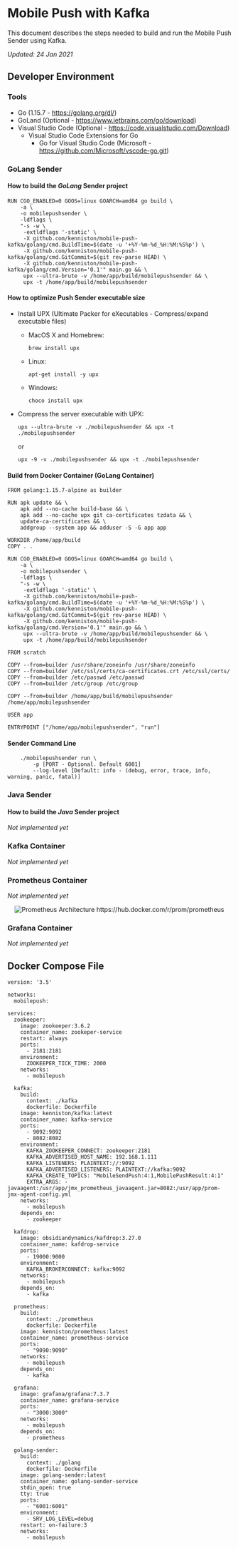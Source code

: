 # Mobile Push with Kafka

This document describes the steps needed to build and run the Mobile Push Sender using Kafka.

*Updated: 24 Jan 2021*

## Developer Environment

### Tools

* Go (1.15.7 - https://golang.org/dl/)
* GoLand (Optional - https://www.jetbrains.com/go/download)
* Visual Studio Code (Optional - https://code.visualstudio.com/Download)
  - Visual Studio Code Extensions for Go
    - Go for Visual Studio Code (Microsoft - https://github.com/Microsoft/vscode-go.git)

### GoLang Sender

#### How to build the *GoLang* Sender project

```
RUN CGO_ENABLED=0 GOOS=linux GOARCH=amd64 go build \
    -a \
    -o mobilepushsender \
    -ldflags \
    "-s -w \
     -extldflags '-static' \
     -X github.com/kenniston/mobile-push-kafka/golang/cmd.BuildTime=$(date -u '+%Y-%m-%d_%H:%M:%S%p') \
     -X github.com/kenniston/mobile-push-kafka/golang/cmd.GitCommit=$(git rev-parse HEAD) \
     -X github.com/kenniston/mobile-push-kafka/golang/cmd.Version='0.1'" main.go && \
     upx --ultra-brute -v /home/app/build/mobilepushsender && \
     upx -t /home/app/build/mobilepushsender
```

#### How to optimize Push Sender executable size

* Install UPX (Ultimate Packer for eXecutables - Compress/expand executable files)
    - MacOS X and Homebrew:
        ```
        brew install upx
        ```
    - Linux:
        ```
        apt-get install -y upx
        ```    
    -  Windows:
        ```
        choco install upx
        ```
    
* Compress the server executable with UPX:

    ```
    upx --ultra-brute -v ./mobilepushsender && upx -t ./mobilepushsender
    ```    
    or
    ```
    upx -9 -v ./mobilepushsender && upx -t ./mobilepushsender
    ```    

#### Build from Docker Container (GoLang Container)
```
FROM golang:1.15.7-alpine as builder

RUN apk update && \
    apk add --no-cache build-base && \
    apk add --no-cache upx git ca-certificates tzdata && \
    update-ca-certificates && \
    addgroup --system app && adduser -S -G app app

WORKDIR /home/app/build
COPY . .

RUN CGO_ENABLED=0 GOOS=linux GOARCH=amd64 go build \
    -a \
    -o mobilepushsender \
    -ldflags \
    "-s -w \
     -extldflags '-static' \
     -X github.com/kenniston/mobile-push-kafka/golang/cmd.BuildTime=$(date -u '+%Y-%m-%d_%H:%M:%S%p') \
     -X github.com/kenniston/mobile-push-kafka/golang/cmd.GitCommit=$(git rev-parse HEAD) \
     -X github.com/kenniston/mobile-push-kafka/golang/cmd.Version='0.1'" main.go && \
     upx --ultra-brute -v /home/app/build/mobilepushsender && \
     upx -t /home/app/build/mobilepushsender

FROM scratch

COPY --from=builder /usr/share/zoneinfo /usr/share/zoneinfo
COPY --from=builder /etc/ssl/certs/ca-certificates.crt /etc/ssl/certs/
COPY --from=builder /etc/passwd /etc/passwd
COPY --from=builder /etc/group /etc/group

COPY --from=builder /home/app/build/mobilepushsender /home/app/mobilepushsender

USER app

ENTRYPOINT ["/home/app/mobilepushsender", "run"]
```

#### Sender Command Line

```
    ./mobilepushsender run \
        -p [PORT - Optional. Default 6001]
        --log-level [Default: info - (debug, error, trace, info, warning, panic, fatal)]
```

### Java Sender

#### How to build the *Java* Sender project

*Not implemented yet*

### Kafka Container

*Not implemented yet*

### Prometheus Container

*Not implemented yet*

<p align="center">
  <img src="images/prometheus-architecture.svg"  alt="Prometheus Architecture"/>
  https://hub.docker.com/r/prom/prometheus
</p>

### Grafana Container

*Not implemented yet*

## Docker Compose File

```
version: '3.5'

networks:
  mobilepush:

services:
  zookeeper:
    image: zookeeper:3.6.2
    container_name: zookeper-service
    restart: always
    ports:
      - 2181:2181
    environment:
      ZOOKEEPER_TICK_TIME: 2000
    networks:
      - mobilepush

  kafka:
    build:
      context: ./kafka
      dockerfile: Dockerfile
    image: kenniston/kafka:latest
    container_name: kafka-service
    ports:
      - 9092:9092
      - 8082:8082
    environment:
      KAFKA_ZOOKEEPER_CONNECT: zookeeper:2181
      KAFKA_ADVERTISED_HOST_NAME: 192.168.1.111
      KAFKA_LISTENERS: PLAINTEXT://:9092
      KAFKA_ADVERTISED_LISTENERS: PLAINTEXT://kafka:9092
      KAFKA_CREATE_TOPICS: "MobileSendPush:4:1,MobilePushResult:4:1"
      EXTRA_ARGS: -javaagent:/usr/app/jmx_prometheus_javaagent.jar=8082:/usr/app/prom-jmx-agent-config.yml
    networks:
      - mobilepush
    depends_on:
      - zookeeper

  kafdrop:
    image: obsidiandynamics/kafdrop:3.27.0
    container_name: kafdrop-service
    ports:
      - 19000:9000
    environment:
      KAFKA_BROKERCONNECT: kafka:9092    
    networks: 
      - mobilepush
    depends_on:
      - kafka
    
  prometheus:
    build:
      context: ./prometheus
      dockerfile: Dockerfile
    image: kenniston/prometheus:latest
    container_name: prometheus-service
    ports:
      - "9090:9090"
    networks:
      - mobilepush
    depends_on:
      - kafka

  grafana:
    image: grafana/grafana:7.3.7
    container_name: grafana-service
    ports:
      - "3000:3000"
    networks:
      - mobilepush
    depends_on:
      - prometheus

  golang-sender:
    build:
      context: ./golang
      dockerfile: Dockerfile
    image: golang-sender:latest
    container_name: golang-sender-service
    stdin_open: true
    tty: true
    ports:
      - "6001:6001"
    environment:
      - SRV_LOG_LEVEL=debug
    restart: on-failure:3
    networks:
      - mobilepush
```


